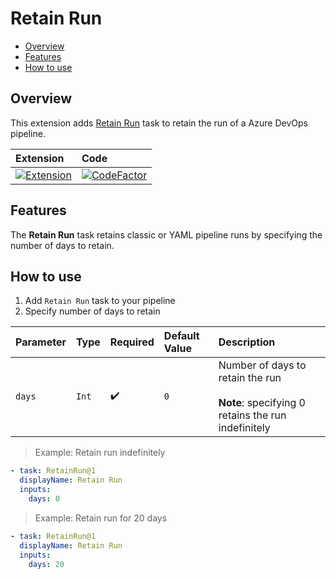 # Retain Run

- [Overview](#overview)
- [Features](#features)
- [How to use](#how-to-use)

## Overview

This extension adds [Retain Run](https://marketplace.visualstudio.com/items?itemName=alexalnaib.retain-run) task to retain the run of a Azure DevOps pipeline.

Extension | Code
:---------|:----
[![Extension](https://vsmarketplacebadge.apphb.com/version/alexalnaib.retain-run.svg)](https://marketplace.visualstudio.com/items?itemName=alexalnaib.retain-run) | [![CodeFactor](https://www.codefactor.io/repository/github/alexalnaib/retainrun/badge)](https://www.codefactor.io/repository/github/alexalnaib/retainrun)

## Features

The **Retain Run** task retains classic or YAML pipeline runs by specifying the number of days to retain.

## How to use

1. Add `Retain Run` task to your pipeline
2. Specify number of days to retain

Parameter | Type | Required | Default Value | Description
:-------- | :--- | :------- | :------------ | :----------
`days`    | `Int`| ✔️      | `0`           | Number of days to retain the run<br /><br />**Note**: specifying 0 retains the run indefinitely

> Example: Retain run indefinitely

```yaml
- task: RetainRun@1
  displayName: Retain Run
  inputs:
    days: 0
```

> Example: Retain run for 20 days

```yaml
- task: RetainRun@1
  displayName: Retain Run
  inputs:
    days: 20
```
